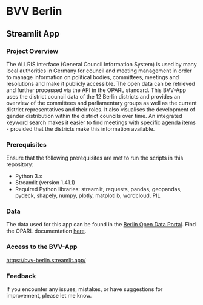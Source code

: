 # BVV Berlin
## Streamlit App

### Project Overview
The ALLRIS interface (General Council Information System) is used by many local authorities in Germany for council and meeting management in order to manage information on political bodies, committees, meetings and resolutions and make it publicly accessible. The open data can be retrieved and further processed via the API in the OPARL standard. This BVV-App uses the district council data of the 12 Berlin districts and provides an overview of the committees and parliamentary groups as well as the current district representatives and their roles. It also visualises the development of gender distribution within the district councils over time. An integrated keyword search makes it easier to find meetings with specific agenda items - provided that the districts make this information available.

### Prerequisites
Ensure that the following prerequisites are met to run the scripts in this repository:

- Python 3.x
- Streamlit (version 1.41.1)
- Required Python libraries: streamlit, requests, pandas, geopandas, pydeck, shapely, numpy, plotly, matplotlib, wordcloud, PIL

### Data
The data used for this app can be found in the [Berlin Open Data Portal](https://daten.berlin.de/).
Find the OPARL documentation [here](https://oparl.org/spezifikation/online-ansicht/).

### Access to the BVV-App

https://bvv-berlin.streamlit.app/

### Feedback

If you encounter any issues, mistakes, or have suggestions for improvement, please let me know.









